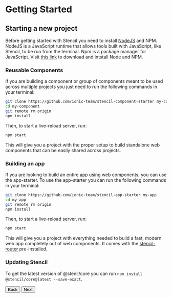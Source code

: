 # Getting Started

## Starting a new project

Before getting started with Stencil you need to install [NodeJS](https://nodejs.org/en/) and NPM. NodeJS is a JavaScript runtime that allows tools built with JavaScript, like Stencil, to be run from the terminal. Npm is a package manager for JavaScript. Visit [this link](https://nodejs.org/en/download/) to download and intstall Node and NPM.

### Reusable Components

If you are building a component or group of components meant to be used across multiple projects you just need to run the following commands in your terminal:

```bash
git clone https://github.com/ionic-team/stencil-component-starter my-component
cd my-component
git remote rm origin
npm install
```

Then, to start a live-reload server, run:

```bash
npm start
```

This will give you a project with the proper setup to build standalone web components that can be easily shared across projects.

### Building an app

If you are looking to build an entire app using web components, you can use the app-starter. To use the app-starter you can run the following commands in your terminal:

```bash
git clone https://github.com/ionic-team/stencil-app-starter my-app
cd my-app
git remote rm origin
npm install
```

Then, to start a live-reload server, run:

```bash
npm start
```

This will give you a project with everything needed to build a fast, modern web app completely out of web components. It comes with the [stencil-router](/docs/routing) pre-installed.


### Updating Stencil

To get the latest version of @stenil/core you can run `npm install @stencil/core@latest --save-exact`. 

<stencil-route-link url="/docs/intro" router="#router" custom="true">
  <button class="backButton">
    Back
  </button>
</stencil-route-link>

<stencil-route-link url="/docs/my-first-component" custom="true">
  <button class="nextButton">
    Next
  </button>
</stencil-route-link>
